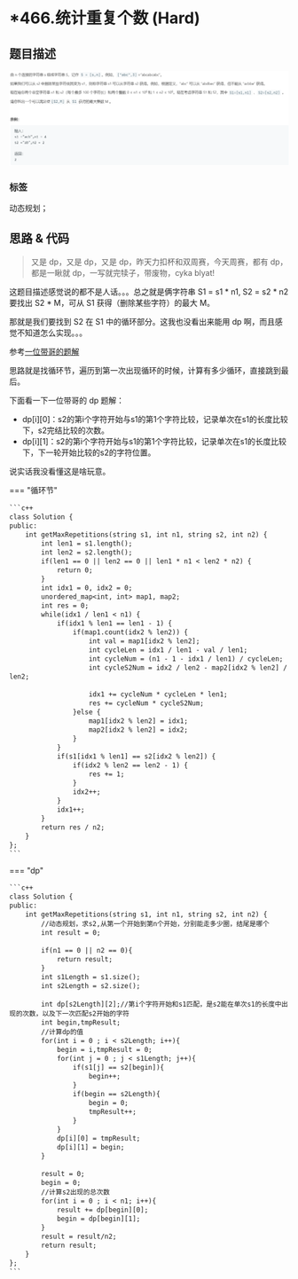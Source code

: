 # *466.统计重复个数 (Hard)

## 题目描述

![](466.png)

### 标签

动态规划；

## 思路 & 代码

> 又是 dp，又是 dp，又是 dp，昨天力扣杯和双周赛，今天周赛，都有 dp，都是一瞅就 dp，一写就完犊子，带废物，cyka blyat!

这题目描述感觉说的都不是人话。。。总之就是俩字符串 S1 = s1 * n1, S2 = s2 * n2 要找出 S2 * M，可从 S1 获得（删除某些字符）的最大 M。

那就是我们要找到 S2 在 S1 中的循环部分。这我也没看出来能用 dp 啊，而且感觉不知道怎么实现。。。

参考[一位带哥的题解](https://blog.by24.cn/archives/leetcode-count-the-repetitions.html)

思路就是找循环节，遍历到第一次出现循环的时候，计算有多少循环，直接跳到最后。

下面看一下一位带哥的 dp 题解：

- dp[i][0]：s2的第i个字符开始与s1的第1个字符比较，记录单次在s1的长度比较下，s2完结比较的次数。
- dp[i][1]：s2的第i个字符开始与s1的第1个字符比较，记录单次在s1的长度比较下，下一轮开始比较的s2的字符位置。

说实话我没看懂这是啥玩意。

=== "循环节"

    ```c++
    class Solution {
    public:
        int getMaxRepetitions(string s1, int n1, string s2, int n2) {
            int len1 = s1.length();
            int len2 = s2.length();
            if(len1 == 0 || len2 == 0 || len1 * n1 < len2 * n2) {
                return 0;
            }
            int idx1 = 0, idx2 = 0;
            unordered_map<int, int> map1, map2;
            int res = 0;
            while(idx1 / len1 < n1) {
                if(idx1 % len1 == len1 - 1) {
                    if(map1.count(idx2 % len2)) {
                        int val = map1[idx2 % len2];
                        int cycleLen = idx1 / len1 - val / len1;
                        int cycleNum = (n1 - 1 - idx1 / len1) / cycleLen;
                        int cycleS2Num = idx2 / len2 - map2[idx2 % len2] / len2;
    
                        idx1 += cycleNum * cycleLen * len1;
                        res += cycleNum * cycleS2Num;
                    }else {
                        map1[idx2 % len2] = idx1;
                        map2[idx2 % len2] = idx2;
                    }
                }
                if(s1[idx1 % len1] == s2[idx2 % len2]) {
                    if(idx2 % len2 == len2 - 1) {
                        res += 1;
                    }
                    idx2++;
                }
                idx1++;
            }
            return res / n2;
        }
    };
    ```
    
=== "dp"

    ```c++
    class Solution {
    public:
        int getMaxRepetitions(string s1, int n1, string s2, int n2) {
            //动态规划，求s2,从第一个开始到第n个开始，分别能走多少圈，结尾是哪个
            int result = 0;
    
            if(n1 == 0 || n2 == 0){
                return result;
            }
            int s1Length = s1.size();
            int s2Length = s2.size();
    
            int dp[s2Length][2];//第i个字符开始和s1匹配，是s2能在单次s1的长度中出现的次数，以及下一次匹配s2开始的字符
            int begin,tmpResult;
            //计算dp的值
            for(int i = 0 ; i < s2Length; i++){
                begin = i,tmpResult = 0;
                for(int j = 0 ; j < s1Length; j++){
                    if(s1[j] == s2[begin]){
                        begin++;
                    }
                    if(begin == s2Length){
                        begin = 0;
                        tmpResult++;
                    }
                }
                dp[i][0] = tmpResult;
                dp[i][1] = begin;
            }
    
            result = 0;
            begin = 0;
            //计算s2出现的总次数
            for(int i = 0 ; i < n1; i++){
                result += dp[begin][0];
                begin = dp[begin][1];
            }
            result = result/n2;
            return result;
        }
    };
    ```